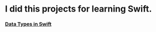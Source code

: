 # I did this projects for learning Swift. 

### [Data Types in Swift](https://github.com/aniltaskiran/LearningSwift/blob/master/Data-types-in-Swift.md)

 

